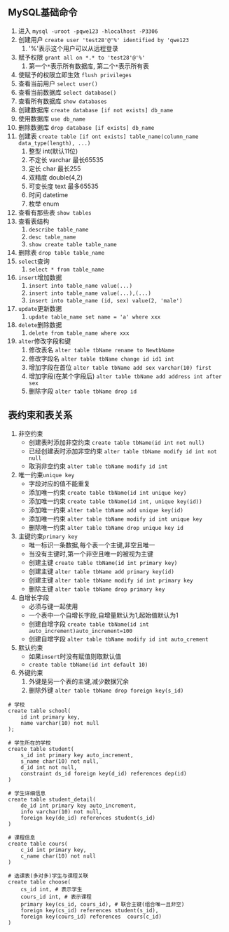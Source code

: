 ## MySQL基础命令
1. 进入 `mysql -uroot -pqwe123 -hlocalhost -P3306`
2. 创建用户 `create user 'test28'@'%' identified by 'qwe123`
    1. '%'表示这个用户可以从远程登录
3. 赋予权限 `grant all on *.* to 'test28'@'%'`
    1. 第一个`*`表示所有数据库, 第二个`*`表示所有表
4. 使赋予的权限立即生效 `flush privileges`
5. 查看当前用户 `select user()`
6. 查看当前数据库 `select database()`
7. 查看所有数据库 `show databases`
8. 创建数据库 `create database [if not exists] db_name`
9. 使用数据库 `use db_name`
10. 删除数据库 `drop database [if exists] db_name`
11. 创建表 `create table [if ont exists] table_name(column_name data_type(length), ...)`
    1. 整型 int(默认11位)
    2. 不定长 varchar 最长65535
    3. 定长 char 最长255
    4. 双精度 double(4,2)
    5. 可变长度 text 最多65535
    6. 时间 datetime
    7. 枚举 enum
12. 查看有那些表 `show tables`
13. 查看表结构
    1. `describe table_name`
    2. `desc table_name`
    3. `show create table table_name`
14. 删除表 `drop table table_name`
15. `select`查询
    1. `select * from table_name`
16. `insert`增加数据
    1. `insert into table_name value(...)`
    2. `insert into table_name value(...),(...)`
    3. `insert into table_name (id, sex) value(2, 'male')`
17. `update`更新数据
    1. `update table_name set name = 'a' where xxx`
18. `delete`删除数据
    1. `delete from table_name where xxx`
19. `alter`修改字段和键
    1. 修改表名 `alter table tbName rename to NewtbName`
    2. 修改字段名 `alter table tbName change id id1 int`
    3. 增加字段在首位 `alter table tbName add sex varchar(10) first`
    4. 增加字段(在某个字段后) `alter table tbName add address int after sex`
    5. 删除字段 `alter table tbName drop id`

## 表约束和表关系
1. 非空约束
    - 创建表时添加非空约束 `create table tbName(id int not null)`
    - 已经创建表时添加非空约束 `alter table tbName modify id int not null`
    - 取消非空约束 `alter table tbName modify id int`
2. 唯一约束`unique key`
    - 字段对应的值不能重复
    - 添加唯一约束 `create table tbName(id int unique key)`
    - 添加唯一约束 `create table tbName(id int, unique key(id))`
    - 添加唯一约束 `alter table tbName add unique key(id)`
    - 添加唯一约束 `alter table tbName modify id int unique key`
    - 删除唯一约束 `alter table tbName drop unique key id`
3. 主键约束`primary key`
    - 唯一标识一条数据,每个表一个主键,非空且唯一
    - 当没有主键时,第一个非空且唯一的被视为主键
    - 创建主键 `create table tbName(id int primary key)`
    - 创建主键 `alter table tbName add primary key(id)`
    - 创建主键 `alter table tbName modify id int primary key`
    - 删除主键 `alter table tbName drop primary key`
4. 自增长字段
    - 必须与键一起使用
    - 一个表中一个自增长字段,自增量默认为1,起始值默认为1
    - 创建自增字段 `create table tbName(id int auto_increment)auto_increment=100`
    - 创建自增字段 `alter table tbName modify id int auto_crement`
5. 默认约束
    - 如果`insert`时没有赋值则取默认值
    - `create table tbName(id int default 10)`
6. 外键约束
    1. 外键是另一个表的主键,减少数据冗余
    2. 删除外键 `alter table tbName drop foreign key(s_id)`

```
# 学校
create table school(
    id int primary key,
    name varchar(10) not null
);

# 学生所在的学校
create table student(
    s_id int primary key auto_increment,
    s_name char(10) not null,
    d_id int not null,
    constraint ds_id foreign key(d_id) references dep(id)
)

# 学生详细信息
create table student_detail(
    de_id int primary key auto_increment,
    info varchar(10) not null,
    foreign key(de_id) references student(s_id)
)

# 课程信息
create table cours(
    c_id int primary key,
    c_name char(10) not null
)

# 选课表(多对多)学生与课程关联
create table choose(
    cs_id int, # 表示学生
    cours_id int, # 表示课程
    primary key(cs_id, cours_id), # 联合主键(组合唯一且非空)
    foreign key(cs_id) references student(s_id),
    foreign key(cours_id) references  cours(c_id)
)
```

